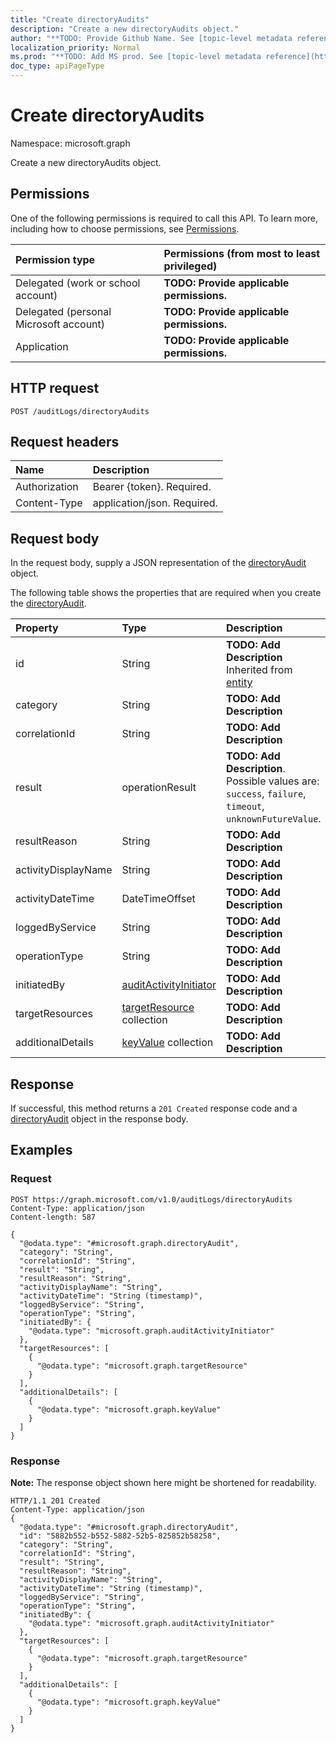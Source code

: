 ```yaml
---
title: "Create directoryAudits"
description: "Create a new directoryAudits object."
author: "**TODO: Provide Github Name. See [topic-level metadata reference](https://msgo.azurewebsites.net/add/document/guidelines/metadata.html#topic-level-metadata)**"
localization_priority: Normal
ms.prod: "**TODO: Add MS prod. See [topic-level metadata reference](https://msgo.azurewebsites.net/add/document/guidelines/metadata.html#topic-level-metadata)**"
doc_type: apiPageType
---
```


# Create directoryAudits

Namespace: microsoft.graph

Create a new directoryAudits object.

## Permissions
One of the following permissions is required to call this API. To learn more, including how to choose permissions, see [Permissions](/concepts/permissions-reference.md).

|Permission type|Permissions (from most to least privileged)|
|:---|:---|
|Delegated (work or school account)|**TODO: Provide applicable permissions.**|
|Delegated (personal Microsoft account)|**TODO: Provide applicable permissions.**|
|Application|**TODO: Provide applicable permissions.**|

## HTTP request

<!-- {
  "blockType": "ignored"
}
-->
``` http
POST /auditLogs/directoryAudits
```

## Request headers
|Name|Description|
|:---|:---|
|Authorization|Bearer {token}. Required.|
|Content-Type|application/json. Required.|

## Request body
In the request body, supply a JSON representation of the [directoryAudit](../resources/directoryaudit.md) object.

The following table shows the properties that are required when you create the [directoryAudit](../resources/directoryaudit.md).

|Property|Type|Description|
|:---|:---|:---|
|id|String|**TODO: Add Description** Inherited from [entity](../resources/entity.md)|
|category|String|**TODO: Add Description**|
|correlationId|String|**TODO: Add Description**|
|result|operationResult|**TODO: Add Description**. Possible values are: `success`, `failure`, `timeout`, `unknownFutureValue`.|
|resultReason|String|**TODO: Add Description**|
|activityDisplayName|String|**TODO: Add Description**|
|activityDateTime|DateTimeOffset|**TODO: Add Description**|
|loggedByService|String|**TODO: Add Description**|
|operationType|String|**TODO: Add Description**|
|initiatedBy|[auditActivityInitiator](../resources/auditactivityinitiator.md)|**TODO: Add Description**|
|targetResources|[targetResource](../resources/targetresource.md) collection|**TODO: Add Description**|
|additionalDetails|[keyValue](../resources/keyvalue.md) collection|**TODO: Add Description**|



## Response

If successful, this method returns a `201 Created` response code and a [directoryAudit](../resources/directoryaudit.md) object in the response body.

## Examples

### Request
<!-- {
  "blockType": "request",
  "name": "create_directoryaudit_from_"
}
-->
``` http
POST https://graph.microsoft.com/v1.0/auditLogs/directoryAudits
Content-Type: application/json
Content-length: 587

{
  "@odata.type": "#microsoft.graph.directoryAudit",
  "category": "String",
  "correlationId": "String",
  "result": "String",
  "resultReason": "String",
  "activityDisplayName": "String",
  "activityDateTime": "String (timestamp)",
  "loggedByService": "String",
  "operationType": "String",
  "initiatedBy": {
    "@odata.type": "microsoft.graph.auditActivityInitiator"
  },
  "targetResources": [
    {
      "@odata.type": "microsoft.graph.targetResource"
    }
  ],
  "additionalDetails": [
    {
      "@odata.type": "microsoft.graph.keyValue"
    }
  ]
}
```


### Response
**Note:** The response object shown here might be shortened for readability.
<!-- {
  "blockType": "response",
  "truncated": true,
  "@odata.type": "microsoft.graph.directoryaudit"
}
-->
``` http
HTTP/1.1 201 Created
Content-Type: application/json
{
  "@odata.type": "#microsoft.graph.directoryAudit",
  "id": "5882b552-b552-5882-52b5-825852b58258",
  "category": "String",
  "correlationId": "String",
  "result": "String",
  "resultReason": "String",
  "activityDisplayName": "String",
  "activityDateTime": "String (timestamp)",
  "loggedByService": "String",
  "operationType": "String",
  "initiatedBy": {
    "@odata.type": "microsoft.graph.auditActivityInitiator"
  },
  "targetResources": [
    {
      "@odata.type": "microsoft.graph.targetResource"
    }
  ],
  "additionalDetails": [
    {
      "@odata.type": "microsoft.graph.keyValue"
    }
  ]
}
```

